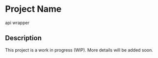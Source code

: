 # Project Name

api wrapper

## Description

This project is a work in progress (WIP). More details will be added soon.
